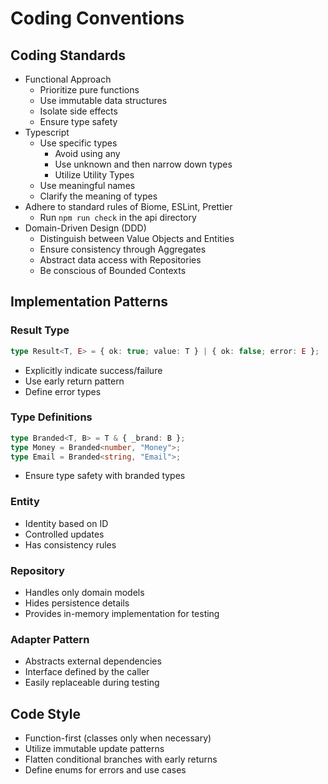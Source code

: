 # Coding Conventions

## Coding Standards

- Functional Approach
  - Prioritize pure functions
  - Use immutable data structures
  - Isolate side effects
  - Ensure type safety
- Typescript
  - Use specific types
    - Avoid using any
    - Use unknown and then narrow down types
    - Utilize Utility Types
  - Use meaningful names
  - Clarify the meaning of types
- Adhere to standard rules of Biome, ESLint, Prettier
  - Run `npm run check` in the api directory
- Domain-Driven Design (DDD)
  - Distinguish between Value Objects and Entities
  - Ensure consistency through Aggregates
  - Abstract data access with Repositories
  - Be conscious of Bounded Contexts

## Implementation Patterns

### Result Type

```typescript
type Result<T, E> = { ok: true; value: T } | { ok: false; error: E };
```

- Explicitly indicate success/failure
- Use early return pattern
- Define error types

### Type Definitions

```typescript
type Branded<T, B> = T & { _brand: B };
type Money = Branded<number, "Money">;
type Email = Branded<string, "Email">;
```

- Ensure type safety with branded types

### Entity

- Identity based on ID
- Controlled updates
- Has consistency rules

### Repository

- Handles only domain models
- Hides persistence details
- Provides in-memory implementation for testing

### Adapter Pattern

- Abstracts external dependencies
- Interface defined by the caller
- Easily replaceable during testing

## Code Style

- Function-first (classes only when necessary)
- Utilize immutable update patterns
- Flatten conditional branches with early returns
- Define enums for errors and use cases
